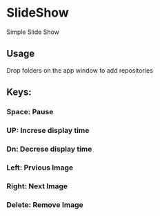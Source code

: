 # SlideShow
Simple Slide Show
## Usage
Drop folders on the app window to add repositories
## Keys:
### Space: Pause
### UP: Increse display time
### Dn: Decrese display time
### Left: Prvious Image
### Right: Next Image
### Delete: Remove Image
